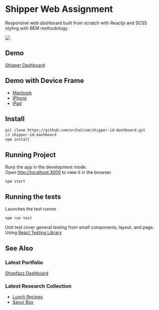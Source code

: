 # Shipper Web Assignment

Responsive web dashboard built from scratch with Reactjs and SCSS styling with BEM methodology.

<img src="https://dzulfanfadli.com/images/Shipper-Dashboard.png">

## Demo
[Shipper Dashboard](https://shipper-id-test.dzulfanfadli.vercel.app/driver)

## Demo with Device Frame
- [Macbook](https://dzulfanfadli.com/collections/shipper-dashboard) 
- [iPhone](https://dzulfanfadli.com/collections/shipper-dashboard/iphone) 
- [iPad](https://dzulfanfadli.com/collections/shipper-dashboard/ipad)

## Install

```bash
git clone https://github.com/orihalcum/shipper-id-dashboard.git
cd shipper-id-dashboard
npm install 
```

## Running Project

Runs the app in the development mode.<br />
Open [http://localhost:3000](http://localhost:3000) to view it in the browser.
```bash
npm start
```

## Running the tests

Launches the test runner
```bash
npm run test
```
Unit test cover general testing from small components, layout, and page. Using [React Testing Library](https://testing-library.com/docs/react-testing-library/intro)


## See Also
### Latest Portfolio
[Shopfazz Dashboard](https://drive.google.com/file/d/1Ghmg5diL6VMN030Iq50NFCfFoNNXoRxw/view?usp=sharing)

### Latest Research Collection
- [Lunch Recipes](https://dzulfanfadli.com/collections/lunch-recipes)
- [Sayur Box](https://dzulfanfadli.com/collections/sayur-box)

